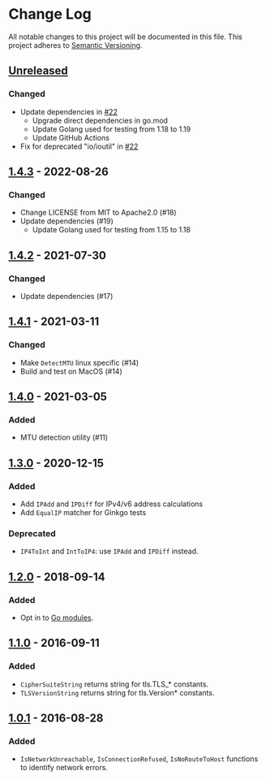 # Change Log

All notable changes to this project will be documented in this file.
This project adheres to [Semantic Versioning](http://semver.org/).

## [Unreleased]

### Changed
- Update dependencies in [#22](https://github.com/cybozu-go/netutil/pull/22)
    - Upgrade direct dependencies in go.mod
    - Update Golang used for testing from 1.18 to 1.19
    - Update GitHub Actions
- Fix for deprecated "io/ioutil" in [#22](https://github.com/cybozu-go/netutil/pull/22)

## [1.4.3] - 2022-08-26

### Changed
- Change LICENSE from MIT to Apache2.0 (#18)
- Update dependencies (#19)
    - Update Golang used for testing from 1.15 to 1.18

## [1.4.2] - 2021-07-30

### Changed
- Update dependencies (#17)

## [1.4.1] - 2021-03-11

### Changed
- Make `DetectMTU` linux specific (#14)
- Build and test on MacOS (#14)

## [1.4.0] - 2021-03-05

### Added
- MTU detection utility (#11)

## [1.3.0] - 2020-12-15

### Added
- Add `IPAdd` and `IPDiff` for IPv4/v6 address calculations
- Add `EqualIP` matcher for Ginkgo tests

### Deprecated
- `IP4ToInt` and `IntToIP4`: use `IPAdd` and `IPDiff` instead.

## [1.2.0] - 2018-09-14
### Added
- Opt in to [Go modules](https://github.com/golang/go/wiki/Modules).

## [1.1.0] - 2016-09-11
### Added
- `CipherSuiteString` returns string for tls.TLS_* constants.
- `TLSVersionString` returns string for tls.Version* constants.

## [1.0.1] - 2016-08-28
### Added
- `IsNetworkUnreachable`, `IsConnectionRefused`, `IsNoRouteToHost` functions to identify network errors.

[Unreleased]: https://github.com/cybozu-go/netutil/compare/v1.4.3...HEAD
[1.4.3]: https://github.com/cybozu-go/netutil/compare/v1.4.2...v1.4.3
[1.4.2]: https://github.com/cybozu-go/netutil/compare/v1.4.1...v1.4.2
[1.4.1]: https://github.com/cybozu-go/netutil/compare/v1.4.0...v1.4.1
[1.4.0]: https://github.com/cybozu-go/netutil/compare/v1.3.0...v1.4.0
[1.3.0]: https://github.com/cybozu-go/netutil/compare/v1.2.0...v1.3.0
[1.2.0]: https://github.com/cybozu-go/netutil/compare/v1.1.0...v1.2.0
[1.1.0]: https://github.com/cybozu-go/netutil/compare/v1.0.1...v1.1.0
[1.0.1]: https://github.com/cybozu-go/netutil/compare/v1.0.0...v1.0.1
